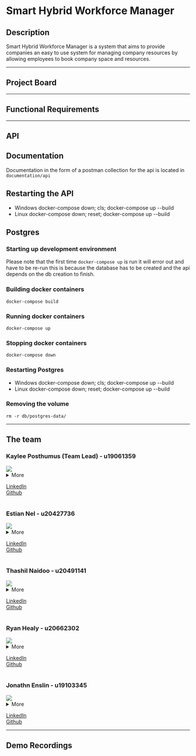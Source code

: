 
# **Smart Hybrid Workforce Manager**

## **Description**
Smart Hybrid Workforce Manager is a system that aims to provide companies an easy to use system for managing company resources by allowing employees to book company space and resources.

---
## **Project Board**

---
## **Functional Requirements**

---
## **API**


## Documentation

Documentation in the form of a postman collection for the api is located in `documentation/api`

## Restarting the API

- Windows
  docker-compose down; cls; docker-compose up --build
- Linux
  docker-compose down; reset; docker-compose up --build

## **Postgres**

### **Starting up development environment**

Please note that the first time `docker-compose up` is run it will error out and have to be re-run this is because the database has to be created and the api depends on the db creation to finish.

### Building docker containers

    docker-compose build

### Running docker containers

    docker-compose up

### Stopping docker containers

    docker-compose down

### Restarting Postgres

- Windows
  docker-compose down; cls; docker-compose up --build
- Linux
  docker-compose down; reset; docker-compose up --build

### Removing the volume

    rm -r db/postgres-data/

---
## **The team**


### Kaylee Posthumus (Team Lead) - u19061359

<img src="https://drive.google.com/uc?export=view&id=1V-Oyk261MFmbf28FgBKZpwe-EE-AiSss">

<details><summary>More</summary>
<p>

##### I am a 3rd year Computer Science Student at the University of Pretoria. I have worked part time(16 hours a week and full time on holidays) for 5DT for one and a half years where I have worked on large web based applications as well as some network based system applications. I have been tutoring for the University for two years in the Computer Science Department.

</p>
</details>

[LinkedIn](https://www.linkedin.com/in/kaylee-posthumus-1a538b238/)<br>
[Github](https://github.com/KayleePosthumus)

#

### Estian Nel - u20427736

<img src="https://drive.google.com/uc?export=view&id=1uUj6kdns3AWIpZN5ZxGj54VrpyB_HGx0">

<details><summary>More</summary>
<p>

##### I am a 3rd year BSc Comp Sci student at the University of Pretoria and I plan on starting to work after my degree and work part time as I am doing my honours degree. I love learning new technologies and I have a large interest in machine learning as well as back-end development.

</p>
</details>

[LinkedIn](https://www.linkedin.com/in/estian-nel-061296238/)<br>
[Github](https://github.com/ListlessPanda)

#

### Thashil Naidoo - u20491141

<img src="https://drive.google.com/uc?export=view&id=1D6o0HPr1TWjjVaanTh1hqPiEEQ5B9sKQ">

<details><summary>More</summary>
<p>

##### I am a 3rd year BSc Computer Science student. I have a great interest in both computer graphics and AI. After completing my honours next year, I plan on working full time as a software engineer. I enjoy challenging myself to learn new concepts as well as encouraging others to always do their best.

</p>
</details>

[LinkedIn](https://www.linkedin.com/in/thashilnaidoo/)<br>
[Github](https://github.com/Thashil)

#

### Ryan Healy - u20662302

<img src="https://drive.google.com/uc?export=view&id=1gIRI5IcjOQO77UfTToQc8ofYxbYFnq6A">

<details><summary>More</summary>
<p>

##### I am a 3rd year BSc Computer Science student. I am passionate about artificial intelligence and mathematics. I plan on completing my honours degree next year before working as a software engineer.

</p>
</details>

[LinkedIn](https://www.linkedin.com/in/ryan-healy-6a4389238/)<br>
[Github](https://github.com/InThePipeFiveByFive)

#

### Jonathn Enslin - u19103345

<img src="https://drive.google.com/uc?export=view&id=1Zc33pK4GaZny3IgI6VN6tRFqKzzv6joJ">

<details><summary>More</summary>
<p>

##### I am a 3rd year BSc Information and Knowledge systems student, specialising in data science. I have a great interest in AI and theoretical computer science, and a thorough understanding and intuition in the fields of mathematics, and physics.

</p>
</details>

[LinkedIn](https://www.linkedin.com/in/jonathan-enslin-947293238/)<br>
[Github](https://github.com/JonathanEnslin)

---


## **Demo Recordings**



